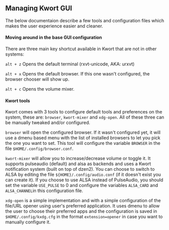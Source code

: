 ## Managing Kwort GUI

The below documentaion describe a few tools and configuration files which makes the user experience easier and cleaner.

#### Moving around in the base GUI configuration

There are three main key shortcut available in Kwort that are not in other systems:

`alt + z` Opens the default terminal (rxvt-unicode, AKA: urxvt)

`alt + x` Opens the default browser. If this one wasn't configured, the browser chooser will show up.

`alt + c` Opens the volume mixer.


#### Kwort tools

Kwort comes with 3 tools to configure default tools and preferences on the system, these are: `browser`, `kwort-mixer` and `xdg-open`.
All of these three can be manually tweaked and/or configured.

`browser` will open the configured browser. If it wasn't configured yet, it will use a dmenu based menu with the list of installed browsers to let you pick the one you want to set. This tool will configure the variable `BROWSER` in the file `$HOME/.config/browser.conf`.

`kwort-mixer` will allow you to increase/decrease volume or toggle it. It supports pulseaudio (default) and alsa as backends and uses a Kwort notification system (built on top of dzen2). You can choose to switch to ALSA by editing the file `${HOME}/.config/audio.conf` (if it doesn't exist you can create it). If you choose to use	ALSA instead of PulseAudio, you should set the variable `USE_PULSE` to 0 and configure the variables `ALSA_CARD` and `ALSA_CHANNEL`in this configuration file.

`xdg-open` is a simple implementation and with a simple configuration of the file/URL opener using user's preferred application. It uses dmenu to allow the user to choose their preferred apps and the configuration is saved in `$HOME/.config/kxdg.cfg` in the format `extension=opener` in case you want to manually configure it.

